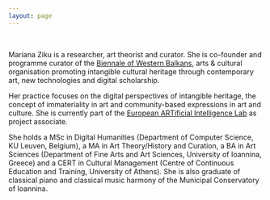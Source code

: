 ```yaml
---
layout: page
---
```


<br>

Mariana Ziku is a researcher, art theorist and curator. She is co-founder and programme curator of the [Biennale of Western Balkans](https://bowb.org), arts & cultural organisation promoting intangible cultural heritage through contemporary art, new technologies and digital scholarship.  

Her practice focuses on the digital perspectives of intangible heritage, the concept of immateriality in art and community-based expressions in art and culture. She is currently part of the [European ARTificial Intelligence Lab](https://ars.electronica.art/ailab/en) as project associate.

She holds a MSc in Digital Humanities (Department of Computer Science, KU Leuven, Belgium), a MA in Art Theory/History and Curation, a BA in Art Sciences (Department of Fine Arts and Art Sciences, University of Ioannina, Greece) and a CERT in Cultural Management (Centre of Continuous Education and Training, University of Athens). She is also graduate of classical piano and classical music harmony of the Municipal Conservatory of Ioannina.

